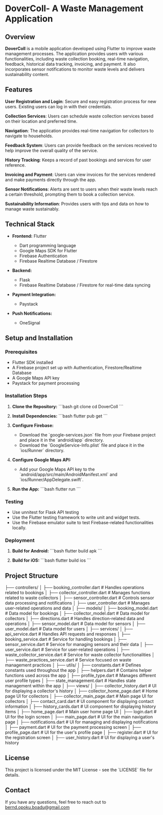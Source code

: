 
# DoverColl- A Waste Management Application

## Overview

**DoverColl** is a mobile application developed using Flutter to improve waste management processes. The application provides users with various functionalities, including waste collection booking, real-time navigation, feedback, historical data tracking, invoicing, and payment. It also incorporates sensor notifications to monitor waste levels and delivers sustainability content.

## Features

**User Registration and Login**: Secure and easy registration process for new users. Existing users can log in with their credentials.

**Collection Services**: Users can schedule waste collection services based on their location and preferred time.

**Navigation**: The application provides real-time navigation for collectors to navigate to households.

**Feedback System**: Users can provide feedback on the services received to help improve the overall quality of the service.

**History Tracking**: Keeps a record of past bookings and services for user reference.

**Invoicing and Payment**: Users can view invoices for the services rendered and make payments directly through the app.

**Sensor Notifications**: Alerts are sent to users when their waste levels reach a certain threshold, prompting them to book a collection service.

**Sustainability Information**: Provides users with tips and data on how to manage waste sustainably.


## Technical Stack

- **Frontend:** Flutter
  - Dart programming language
  - Google Maps SDK for Flutter
  - Firebase Authentication
  - Firebase Realtime Database / Firestore

- **Backend:**
  - Flask
  - Firebase Realtime Database / Firestore for real-time data syncing

- **Payment Integration:** 
  - Paystack

- **Push Notifications:** 
  - OneSignal

## Setup and Installation

### Prerequisites
- Flutter SDK installed
- A Firebase project set up with Authentication, Firestore/Realtime Database
- A Google Maps API key
- Paystack for payment processing


### Installation Steps

1. **Clone the Repository:**
   \`\`\`bash
   git clone 
   cd DoverColl
   \`\`\`

2. **Install Dependencies:**
   \`\`\`bash
   flutter pub get
   \`\`\`

3. **Configure Firebase:**
   - Download the \`google-services.json\` file from your Firebase project and place it in the \`android/app\` directory.
   - Download the \`GoogleService-Info.plist\` file and place it in the \`ios/Runner\` directory.

4. **Configure Google Maps API:**
   - Add your Google Maps API key to the \`android/app/src/main/AndroidManifest.xml\` and \`ios/Runner/AppDelegate.swift\`.

5. **Run the App:**
   \`\`\`bash
   flutter run
   \`\`\`

### Testing
- Use unnitest for Flask API testing
- Use the Flutter testing framework to write unit and widget tests.
- Use the Firebase emulator suite to test Firebase-related functionalities locally.

### Deployment

1. **Build for Android:**
   \`\`\`bash
   flutter build apk
   \`\`\`

2. **Build for iOS:**
   \`\`\`bash
   flutter build ios
   \`\`\`



## Project Structure
├── controllers/
│   ├── booking_controller.dart         # Handles operations related to bookings
│   ├── collector_controller.dart       # Manages functions related to waste collectors
│   ├── sensor_controller.dart          # Controls sensor data processing and notifications
│   ├── user_controller.dart            # Manages user-related operations and data
│
├── models/
│   ├── booking_model.dart              # Data model for bookings
│   ├── collector_model.dart            # Data model for collectors
│   ├── directions.dart                 # Handles direction-related data and operations
│   ├── sensor_model.dart               # Data model for sensors
│   ├── user_model.dart                 # Data model for users
│
├── services/
│   ├── api_service.dart                # Handles API requests and responses
│   ├── booking_service.dart            # Service for handling bookings
│   ├── sensor_service.dart             # Service for managing sensors and their data
│   ├── user_service.dart               # Service for user-related operations
│   ├── waste_collector_service.dart    # Service for waste collector functionalities
│   ├── waste_practices_service.dart    # Service focused on waste management practices
│
├── utils/
│   ├── constants.dart                  # Defines constants used throughout the app
│   ├── helpers.dart                    # Contains helper functions used across the app
│   ├── profile_type.dart               # Manages different user profile types
│   ├── state_management.dart           # Handles state management within the app
│
├── views/
│   ├── collector_history.dart          # UI for displaying a collector's history
│   ├── collector_home_page.dart        # Home page UI for collectors
│   ├── collector_main_page.dart        # Main page UI for collectors
│   ├── contact_card.dart               # UI component for displaying contact information
│   ├── history_cards.dart              # UI component for displaying history items
│   ├── home_page.dart                  # Main user home page UI
│   ├── login.dart                      # UI for the login screen
│   ├── main_page.dart                  # UI for the main navigation page
│   ├── notifications.dart              # UI for managing and displaying notifications
│   ├── payment.dart                    # UI for the payment processing screen
│   ├── profile_page.dart               # UI for the user's profile page
│   ├── register.dart                   # UI for the registration screen
│   ├── user_history.dart               # UI for displaying a user's history


## License

This project is licensed under the MIT License - see the \`LICENSE\` file for details.

## Contact

If you have any questions, feel free to reach out to bernd.opoku.boadu@gmail.com

